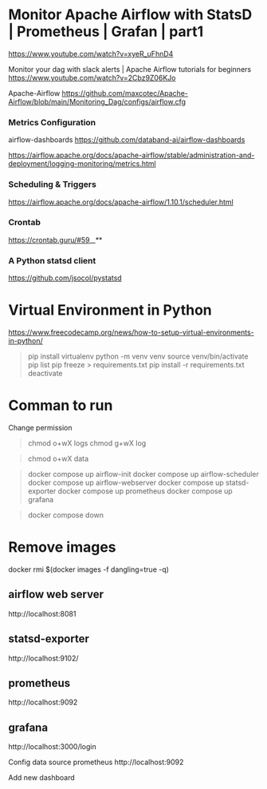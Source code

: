 # Monitor Apache Airflow with StatsD | Prometheus | Grafan | part1
https://www.youtube.com/watch?v=xyeR_uFhnD4

Monitor your dag with slack alerts | Apache Airflow tutorials for beginners
https://www.youtube.com/watch?v=2Cbz9Z06KJo

Apache-Airflow
https://github.com/maxcotec/Apache-Airflow/blob/main/Monitoring_Dag/configs/airflow.cfg

### Metrics Configuration
airflow-dashboards
https://github.com/databand-ai/airflow-dashboards

https://airflow.apache.org/docs/apache-airflow/stable/administration-and-deployment/logging-monitoring/metrics.html

### Scheduling & Triggers
https://airflow.apache.org/docs/apache-airflow/1.10.1/scheduler.html

### Crontab
https://crontab.guru/#59_*_*_*_*

### A Python statsd client
https://github.com/jsocol/pystatsd


# Virtual Environment in Python
https://www.freecodecamp.org/news/how-to-setup-virtual-environments-in-python/

>pip install virtualenv
>python -m venv venv
>source venv/bin/activate
>pip list
>pip freeze > requirements.txt
>pip install -r requirements.txt
>deactivate


# Comman to run 
Change permission

>chmod o+wX logs
>chmod g+wX log

>chmod o+wX data

>docker compose up airflow-init
>docker compose up airflow-scheduler
>docker compose up airflow-webserver
>docker compose up statsd-exporter
>docker compose up prometheus
>docker compose up grafana

>docker compose down

# Remove images
docker rmi $(docker images -f dangling=true -q)




## airflow web server
http://localhost:8081

## statsd-exporter
http://localhost:9102/

## prometheus
http://localhost:9092

## grafana
http://localhost:3000/login

Config data source prometheus
http://localhost:9092

Add new dashboard

